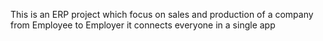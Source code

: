This is an ERP project which focus on sales and production of a company from Employee to Employer it connects everyone in a single app
